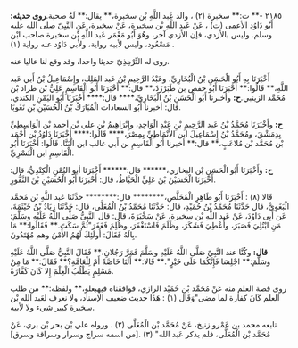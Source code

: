 ٢١٨٥ -** ت:** سخبرة (٢) ، والد عَبد اللَّهِ بْن سخبرة،** يقال:** لَهُ صحبة.**روى حديثه:** أَبُو دَاوُد الأعمى (ت) ، عَنْ عَبد اللَّهِ بْن سخبرة، عَنْ سخبرة، عَنِ النَّبِيّ صلى الله عليه وسلم. وليس بالأزدي، فإن الأزدي آخر، وهُوَ أَبُو مَعْمَر عَبد اللَّهِ بْن سخبرة صاحب ابْن مَسْعُود، وليس لأبيه رواية، ولأبي دَاوُد عنه رواية (١) .

روى له التِّرْمِذِيّ حديثا واحدا، وقد وقع لنا عاليا عنه.

أَخْبَرَنَا بِهِ أَبُو الْحَسَنِ بْنُ الْبُخَارِيِّ، وعَبْدُ الرَّحِيمِ بْنُ عَبد المَلِك، وإِسْمَاعِيلُ بْنُ أَبي عَبد اللَّهِ،** قَالُوا:** أَخْبَرَنَا أَبُو حفص بن طَبَرْزَذَ،** قال:** أَخْبَرَنَا أَبُو الْقَاسِمِ عَلِيُّ بْن طراد بْن مُحَمَّد الزينبي.**ح:** وأخبرنا أَبُو الْحَسَنِ بْنُ الْبُخَارِيِّ،**** قال:**** أَخْبَرَنَا أَبُو اليُمْنِ الكندي، قال: أخبرنا أَبُو السعادات الْمُبَارَكُ بْنُ الْحُسَيْنِ بْنِ نَغُوبَا.

**ح:** وأَخْبَرَنَا مُحَمَّدُ بْنُ عَبد الرَّحِيمِ بْنِ عَبْدِ الْوَاحِدِ، وإِبْرَاهِيمُ بْن علي بْن أحمد بْن الْوَاسِطِيِّ بِدِمَشْقَ، ومُحَمَّدُ بْنُ إِسْمَاعِيلَ ابن الأَنْمَاطِيِّ بِمِصْرَ،**** قَالُوا:**** أَخْبَرَنَا دَاوُدُ بْن أَحْمَد بْن مُحَمَّد بْن مُلاعَبٍ،** قال:** أخبرنا أَبُو الْقَاسِمِ بن أَبي غالب ابن الْبَنَّا، قَالُوا: أَخْبَرَنَا أَبُو الْقَاسِمِ ابن الْبُسْرِيِّ.

**ح:** وأَخْبَرَنَا أَبُو الْحَسَنِ بْن البخاري،****** قال:****** أَخْبَرَنَا أبو اليُمْنِ الْكِنْدِيُّ، قال: أَخْبَرَنَا الْحُسَيْنُ بْنُ عَلِيٍّ الْخَيَّاطُ، قال: أَخْبَرَنَا أَبُو الْحُسَيْنِ بْنُ النَّقُّورِ.

قَالا (٨) : أَخْبَرَنَا أَبُو طَاهِرٍ الْمُخَلَّصِ،******** قال:******** حَدَّثَنَا عَبد اللَّهِ بْن مُحَمَّد الْبَغَوِيُّ، قال حَدَّثَنَا مُحَمَّدُ بْنُ حُمَيْدٍ، قال: حَدَّثَنَا مُحَمَّدُ بْنُ الْمُعَلَّى، قال: حَدَّثَنَا زِيَادُ بْنُ خَيْثَمَةَ، عَن أَبِي دَاوُدَ، عَنْ عَبد اللَّهِ بْن سخبرة، عَنْ سَخْبَرَةَ، قال: قال النَّبِيُّ صَلَّى اللَّهُ عَلَيْهِ وسَلَّمَ: مَنِ ابْتُلِيَ فَصَبَرَ، وأُعْطِيَ فَشَكَرَ، وظَلَمَ فَاسْتَغْفَرَ، وظُلِمَ فَغَفَرَ"ثُمَّ سَكَتَ.** فَقَالُوا:** مَا بِالَهُ فَقَالَ: أُولَئِكَ لَهُمُ الأَمْنُ وهم مُهْتَدُونَ.

**قال:** وكُنَّا عند النَّبِيّ صَلَّى اللَّهُ عَلَيْهِ وسَلَّمَ فَمَرَّ رَجُلانِ،** فَقَالَ النَّبِيُّ صَلَّى اللَّهُ عَلَيْهِ وسَلَّمَ:** اجْلِسَا فَإِنَّكُمَا عَلَى خَيْرٍ".** قَالا:** أَلَنَا خَاصَّةً أَمْ لِلْعَامَّةِ؟** فَقَالَ:** مَا مِنْ مُسْلِمٍ يَطْلُبُ الْعِلْمَ إِلا كَانَ كَفَّارَةً.

روى قصة العلم منه عَنْ مُحَمَّد بْن حُمَيْد الرازي، فوافقناه فيهبعلو،** ولفظه:** من طلب العلم كَانَ كفارة لما مضى"وَقَال (١) : هَذَا حديث ضعيف الإسناد، ولا نعرف لعَبد الله بْن سخبرة كبير شيء ولا لأبيه.

تابعه محمد بن عَمْرو زنيخ، عَنْ مُحَمَّد بْن الْمُعَلَّى (٢) . ورواه علي بْن بحر بْن بري، عَنْ مُحَمَّد بْن الْمُعَلَّى، فلم يذكر عَبد الله" (٣) .[من اسمه سراج وسرار وسراقة وسرق]